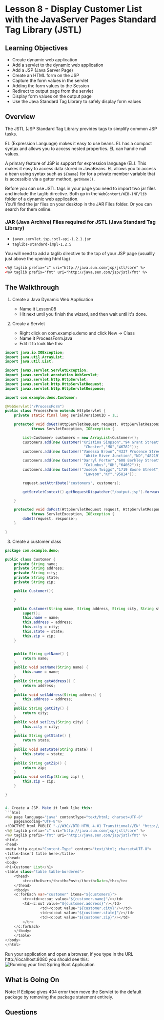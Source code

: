 <!-- enter lesson number and title below separated by hyphen-->
# Lesson 8 - Display Customer List with the JavaServer Pages Standard Tag Library (JSTL)

## Learning Objectives
* Create dynamic web application
* Add a servlet to the dynamic web application
* Add a JSP (Java Server Page)
* Create an HTML form on the JSP
* Capture the form values in the servlet
* Adding the form values to the Session
* Redirect to output page from the servlet
* Display form values on the output page
* Use the Java Standard Tag Library to safely display form values

## Overview
The JSTL (JSP Standard Tag Library provides tags to simplify common JSP tasks.

EL (Expression Language) makes it easy to use beans. EL has a compact syntax and allows you to access nested properties. EL can handle null values.

A primary feature of JSP is support for expression language (EL). This makes it easy to access data stored in JavaBeans.
EL allows you to access a bean using syntax such as ```${name}``` for for a private member variable that is accessible via a getter method, ```getName()```.

Before you can use JSTL tags in your page you need to import two jar files and include the taglib directive.
Both go in the ```WebContent/WEB-INF/lib``` folder of a dynamic web application.  
You'll find the jar files on your desktop in the JAR Files folder. Or you can search for them online.

### JAR (Java Archive) Files required for JSTL (Java Standard Tag Library)
* ```javax.servlet.jsp.jstl-api-1.2.1.jar```
* ```taglibs-standard-impl-1.2.5```

You will need to add a taglib directive to the top of your JSP page (usuallly just above the opening html tag)

```html
<%@ taglib prefix="c" uri="http://java.sun.com/jsp/jstl/core" %>
<%@ taglib prefix="fmt" uri="http://java.sun.com/jsp/jstl/fmt" %>
```

## The Walkthrough

1. Create a Java Dynamic Web Application
	* Name it Lesson08
	* Hit next until you finish the wizard, and then wait until it's done.    

2. Create a Servlet
	* Right click on com.example.demo and click New -> Class
	* Name it ProcessForm.java
	* Edit it to look like this:

```java
import java.io.IOException;
import java.util.ArrayList;
import java.util.List;

import javax.servlet.ServletException;
import javax.servlet.annotation.WebServlet;
import javax.servlet.http.HttpServlet;
import javax.servlet.http.HttpServletRequest;
import javax.servlet.http.HttpServletResponse;

import com.example.demo.Customer;

@WebServlet("/ProcessForm")
public class ProcessForm extends HttpServlet {
	private static final long serialVersionUID = 1L;

	protected void doGet(HttpServletRequest request, HttpServletResponse response)
			throws ServletException, IOException {

		List<Customer> customers = new ArrayList<Customer>();
		customers.add(new Customer("Kristina Simpson","94 Grant Street",
									"Chester","MO","46782"));
		customers.add(new Customer("Vanessa	Brown","4337 Prudence Street",
									"White River Junction","ND","48219"));
		customers.add(new Customer("Darryl Porter","608 Berkley Street",
									"Columbus","OH","64062"));
		customers.add(new Customer("Joseph Twiggs","1719 Boone Street",
									"Lawson","KY","95814"));

		request.setAttribute("customers", customers);

		getServletContext().getRequestDispatcher("/output.jsp").forward(request, response);

	}

	protected void doPost(HttpServletRequest request, HttpServletResponse response)
			throws ServletException, IOException {
		doGet(request, response);
	}

}

```

3. Create a customer class

```java
package com.example.demo;

public class Customer {
	private String name;
	private String address;
	private String city;
	private String state;
	private String zip;

	public Customer(){

	}

	public Customer(String name, String address, String city, String state, String zip) {
		super();
		this.name = name;
		this.address = address;
		this.city = city;
		this.state = state;
		this.zip = zip;
	}


	public String getName() {
		return name;
	}
	public void setName(String name) {
		this.name = name;
	}
	public String getAddress() {
		return address;
	}
	public void setAddress(String address) {
		this.address = address;
	}
	public String getCity() {
		return city;
	}
	public void setCity(String city) {
		this.city = city;
	}
	public String getState() {
		return state;
	}
	public void setState(String state) {
		this.state = state;
	}
	public String getZip() {
		return zip;
	}
	public void setZip(String zip) {
		this.zip = zip;
	}

}


4. Create a JSP. Make it look like this:
```html
<%@ page language="java" contentType="text/html; charset=UTF-8"
    pageEncoding="UTF-8"%>
<!DOCTYPE html PUBLIC "-//W3C//DTD HTML 4.01 Transitional//EN" "http://www.w3.org/TR/html4/loose.dtd">
<%@ taglib prefix="c" uri="http://java.sun.com/jsp/jstl/core" %>
<%@ taglib prefix="fmt" uri="http://java.sun.com/jsp/jstl/fmt" %>
<html>
<head>
<meta http-equiv="Content-Type" content="text/html; charset=UTF-8">
<title>Insert title here</title>
</head>
<body>
<h1>Customer List</h1>
<table class="table table-bordered">
    <thead>
        <tr><th>User</th><th>Post</th><th>Date</th></tr>
    </thead>
    <tbody>
    <c:forEach var="customer" items="${customers}">
        <tr><td><c:out value="${customer.name}"/></td>
        <td><c:out value="${customer.address}"/></td>
				<td><c:out value="${customer.city}"/></td>
				<td><c:out value="${customer.state}"/></td>
				<td><c:out value="${customer.zip}"/></td>
        </tr>
    </c:forEach>
    </tbody>
    </table>
</body>
</html>
```


Run your application and open a browser, if you type in the URL http://localhost:8080 you should see this:
![Running your first Spring Boot Application](img/Lesson01.png "Running your first Spring Boot Application")

## What is Going On
Note: If Eclipse gives 404 error then move the Servlet to the default package by removing the package statement entirely.


## Questions
